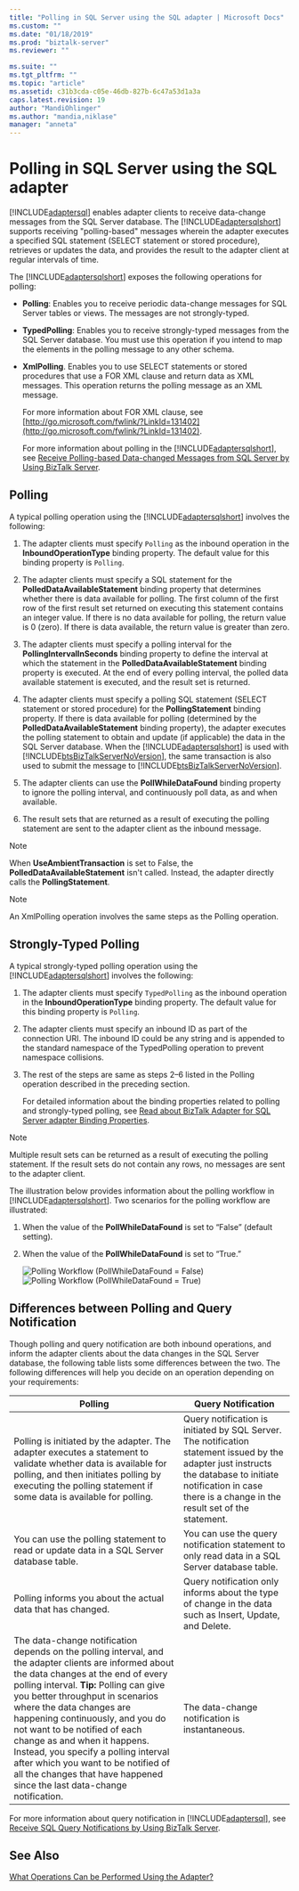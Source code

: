 ```yaml
---
title: "Polling in SQL Server using the SQL adapter | Microsoft Docs"
ms.custom: ""
ms.date: "01/18/2019"
ms.prod: "biztalk-server"
ms.reviewer: ""

ms.suite: ""
ms.tgt_pltfrm: ""
ms.topic: "article"
ms.assetid: c31b3cda-c05e-46db-827b-6c47a53d1a3a
caps.latest.revision: 19
author: "MandiOhlinger"
ms.author: "mandia,niklase"
manager: "anneta"
---
```

# Polling in SQL Server using the SQL adapter
[!INCLUDE[adaptersql](../../includes/adaptersql-md.md)] enables adapter clients to receive data-change messages from the SQL Server database. The [!INCLUDE[adaptersqlshort](../../includes/adaptersqlshort-md.md)] supports receiving "polling-based" messages wherein the adapter executes a specified SQL statement (SELECT statement or stored procedure), retrieves or updates the data, and provides the result to the adapter client at regular intervals of time.  
  
 The [!INCLUDE[adaptersqlshort](../../includes/adaptersqlshort-md.md)] exposes the following operations for polling:  
  
- **Polling**: Enables you to receive periodic data-change messages for SQL Server tables or views. The messages are not strongly-typed.  
  
- **TypedPolling**: Enables you to receive strongly-typed messages from the SQL Server database. You must use this operation if you intend to map the elements in the polling message to any other schema.  
  
- **XmlPolling**. Enables you to use SELECT statements or stored procedures that use a FOR XML clause and return data as XML messages. This operation returns the polling message as an XML message.  
  
   For more information about FOR XML clause, see [http://go.microsoft.com/fwlink/?LinkId=131402](http://go.microsoft.com/fwlink/?LinkId=131402).  
  
  For more information about polling in the [!INCLUDE[adaptersqlshort](../../includes/adaptersqlshort-md.md)], see [Receive Polling-based Data-changed Messages from SQL Server by Using BizTalk Server](../../adapters-and-accelerators/adapter-sql/receive-polling-based-data-changed-messages-from-sql-server-using-biztalk.md).  
  
## Polling  
 A typical polling operation using the [!INCLUDE[adaptersqlshort](../../includes/adaptersqlshort-md.md)] involves the following:  
  
1. The adapter clients must specify `Polling` as the inbound operation in the **InboundOperationType** binding property. The default value for this binding property is `Polling`.  
  
2. The adapter clients must specify a SQL statement for the **PolledDataAvailableStatement** binding property that determines whether there is data available for polling. The first column of the first row of the first result set returned on executing this statement contains an integer value. If there is no data available for polling, the return value is 0 (zero). If there is data available, the return value is greater than zero.  
  
3. The adapter clients must specify a polling interval for the **PollingIntervalInSeconds** binding property to define the interval at which the statement in the **PolledDataAvailableStatement** binding property is executed. At the end of every polling interval, the polled data available statement is executed, and the result set is returned.  
  
4. The adapter clients must specify a polling SQL statement (SELECT statement or stored procedure) for the **PollingStatement** binding property. If there is data available for polling (determined by the **PolledDataAvailableStatement** binding property), the adapter executes the polling statement to obtain and update (if applicable) the data in the SQL Server database. When the [!INCLUDE[adaptersqlshort](../../includes/adaptersqlshort-md.md)] is used with [!INCLUDE[btsBizTalkServerNoVersion](../../includes/btsbiztalkservernoversion-md.md)], the same transaction is also used to submit the message to [!INCLUDE[btsBizTalkServerNoVersion](../../includes/btsbiztalkservernoversion-md.md)].  
  
5. The adapter clients can use the **PollWhileDataFound** binding property to ignore the polling interval, and continuously poll data, as and when available.  
  
6. The result sets that are returned as a result of executing the polling statement are sent to the adapter client as the inbound message.  

> [!NOTE]
>  When **UseAmbientTransaction** is set to False, the **PolledDataAvailableStatement** isn't called. Instead, the adapter directly calls the **PollingStatement**.

> [!NOTE]
>  An XmlPolling operation involves the same steps as the Polling operation.  
  
## Strongly-Typed Polling  
 A typical strongly-typed polling operation using the [!INCLUDE[adaptersqlshort](../../includes/adaptersqlshort-md.md)] involves the following:  
  
1. The adapter clients must specify `TypedPolling` as the inbound operation in the **InboundOperationType** binding property. The default value for this binding property is `Polling`.  
  
2. The adapter clients must specify an inbound ID as part of the connection URI. The inbound ID could be any string and is appended to the standard namespace of the TypedPolling operation to prevent namespace collisions.  
  
3. The rest of the steps are same as steps 2–6 listed in the Polling operation described in the preceding section.  
  
   For detailed information about the binding properties related to polling and strongly-typed polling, see [Read about BizTalk Adapter for SQL Server adapter  Binding Properties](../../adapters-and-accelerators/adapter-sql/read-about-the-biztalk-adapter-for-sql-server-adapter-binding-properties.md).  
  
> [!NOTE]
>  Multiple result sets can be returned as a result of executing the polling statement. If the result sets do not contain any rows, no messages are sent to the adapter client.  
  
 The illustration below provides information about the polling workflow in [!INCLUDE[adaptersqlshort](../../includes/adaptersqlshort-md.md)]. Two scenarios for the polling workflow are illustrated:  
  
1. When the value of the **PollWhileDataFound** is set to “False” (default setting).  
  
2. When the value of the **PollWhileDataFound** is set to “True.”  
  
   ![Polling Workflow &#40;PollWhileDataFound &#61; False&#41;](../../adapters-and-accelerators/adapter-sql/media/15598c14-3a62-4b8d-90bf-84e004a386db.gif "15598c14-3a62-4b8d-90bf-84e004a386db") ![Polling Workflow &#40;PollWhileDataFound &#61; True&#41;](../../adapters-and-accelerators/adapter-sql/media/c20535be-ea45-4456-8b62-4d4585cb1d8c.gif "c20535be-ea45-4456-8b62-4d4585cb1d8c")  
  
## Differences between Polling and Query Notification  
 Though polling and query notification are both inbound operations, and inform the adapter clients about the data changes in the SQL Server database, the following table lists some differences between the two. The following differences will help you decide on an operation depending on your requirements:  
  
|Polling|Query Notification|  
|-------------|------------------------|  
|Polling is initiated by the adapter. The adapter executes a statement to validate whether data is available for polling, and then initiates polling by executing the polling statement if some data is available for polling.|Query notification is initiated by SQL Server. The notification statement issued by the adapter just instructs the database to initiate notification in case there is a change in the result set of the statement.|  
|You can use the polling statement to read or update data in a SQL Server database table.|You can use the query notification statement to only read data in a SQL Server database table.|  
|Polling informs you about the actual data that has changed.|Query notification only informs about the type of change in the data such as Insert, Update, and Delete.|  
|The data-change notification depends on the polling interval, and the adapter clients are informed about the data changes at the end of every polling interval. **Tip:**  Polling can give you better throughput in scenarios where the data changes are happening continuously, and you do not want to be notified of each change as and when it happens. Instead, you specify a polling interval after which you want to be notified of all the changes that have happened since the last data-change notification.|The data-change notification is instantaneous.|  
  
 For more information about query notification in [!INCLUDE[adaptersql](../../includes/adaptersql-md.md)], see [Receive SQL Query Notifications by Using BizTalk Server](../../adapters-and-accelerators/adapter-sql/receive-sql-query-notifications-using-biztalk-server.md).  
  
## See Also  
 [What Operations Can be Performed Using the Adapter?](https://msdn.microsoft.com/library/cc185435(v=bts.10).aspx)
